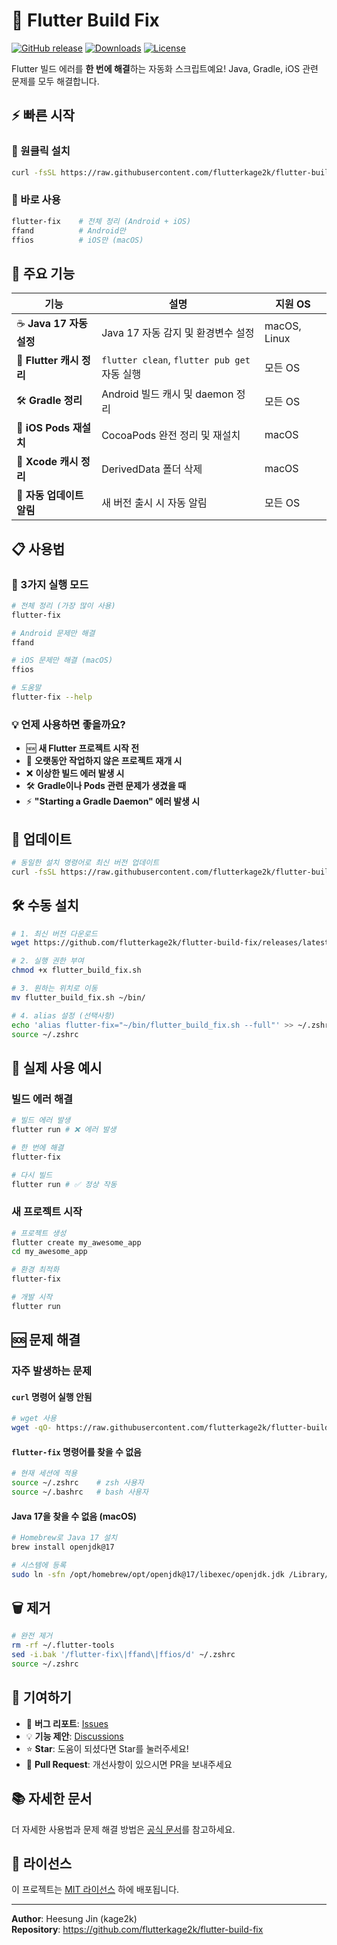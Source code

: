 # 🚀 Flutter Build Fix

[![GitHub release](https://img.shields.io/github/v/release/flutterkage2k/flutter-build-fix?style=for-the-badge&logo=github)](https://github.com/flutterkage2k/flutter-build-fix/releases/latest)
[![Downloads](https://img.shields.io/github/downloads/flutterkage2k/flutter-build-fix/total?style=for-the-badge&logo=github)](https://github.com/flutterkage2k/flutter-build-fix/releases)
[![License](https://img.shields.io/github/license/flutterkage2k/flutter-build-fix?style=for-the-badge)](LICENSE)

Flutter 빌드 에러를 **한 번에 해결**하는 자동화 스크립트예요! Java, Gradle, iOS 관련 문제를 모두 해결합니다.

## ⚡ 빠른 시작

### 🚀 원클릭 설치

```bash
curl -fsSL https://raw.githubusercontent.com/flutterkage2k/flutter-build-fix/main/install.sh | bash
```

### 💫 바로 사용

```bash
flutter-fix    # 전체 정리 (Android + iOS)
ffand          # Android만
ffios          # iOS만 (macOS)
```

## 🎯 주요 기능

| 기능 | 설명 | 지원 OS |
|------|------|---------|
| ☕ **Java 17 자동 설정** | Java 17 자동 감지 및 환경변수 설정 | macOS, Linux |
| 🧹 **Flutter 캐시 정리** | `flutter clean`, `flutter pub get` 자동 실행 | 모든 OS |
| 🛠️ **Gradle 정리** | Android 빌드 캐시 및 daemon 정리 | 모든 OS |
| 📱 **iOS Pods 재설치** | CocoaPods 완전 정리 및 재설치 | macOS |
| 🍎 **Xcode 캐시 정리** | DerivedData 폴더 삭제 | macOS |
| 🔔 **자동 업데이트 알림** | 새 버전 출시 시 자동 알림 | 모든 OS |

## 📋 사용법

### 🎯 3가지 실행 모드

```bash
# 전체 정리 (가장 많이 사용)
flutter-fix

# Android 문제만 해결
ffand

# iOS 문제만 해결 (macOS)
ffios

# 도움말
flutter-fix --help
```

### 💡 언제 사용하면 좋을까요?

- 🆕 **새 Flutter 프로젝트 시작 전**
- 🔄 **오랫동안 작업하지 않은 프로젝트 재개 시**
- ❌ **이상한 빌드 에러 발생 시**
- 🛠️ **Gradle이나 Pods 관련 문제가 생겼을 때**
- ⚡ **"Starting a Gradle Daemon" 에러 발생 시**

## 🔄 업데이트

```bash
# 동일한 설치 명령어로 최신 버전 업데이트
curl -fsSL https://raw.githubusercontent.com/flutterkage2k/flutter-build-fix/main/install.sh | bash
```

## 🛠️ 수동 설치

```bash
# 1. 최신 버전 다운로드
wget https://github.com/flutterkage2k/flutter-build-fix/releases/latest/download/flutter_build_fix.sh

# 2. 실행 권한 부여
chmod +x flutter_build_fix.sh

# 3. 원하는 위치로 이동
mv flutter_build_fix.sh ~/bin/

# 4. alias 설정 (선택사항)
echo 'alias flutter-fix="~/bin/flutter_build_fix.sh --full"' >> ~/.zshrc
source ~/.zshrc
```

## 🎯 실제 사용 예시

### 빌드 에러 해결

```bash
# 빌드 에러 발생
flutter run # ❌ 에러 발생

# 한 번에 해결
flutter-fix

# 다시 빌드
flutter run # ✅ 정상 작동
```

### 새 프로젝트 시작

```bash
# 프로젝트 생성
flutter create my_awesome_app
cd my_awesome_app

# 환경 최적화
flutter-fix

# 개발 시작
flutter run
```

## 🆘 문제 해결

### 자주 발생하는 문제

#### `curl` 명령어 실행 안됨
```bash
# wget 사용
wget -qO- https://raw.githubusercontent.com/flutterkage2k/flutter-build-fix/main/install.sh | bash
```

#### `flutter-fix` 명령어를 찾을 수 없음
```bash
# 현재 세션에 적용
source ~/.zshrc    # zsh 사용자
source ~/.bashrc   # bash 사용자
```

#### Java 17을 찾을 수 없음 (macOS)
```bash
# Homebrew로 Java 17 설치
brew install openjdk@17

# 시스템에 등록
sudo ln -sfn /opt/homebrew/opt/openjdk@17/libexec/openjdk.jdk /Library/Java/JavaVirtualMachines/openjdk-17.jdk
```

## 🗑️ 제거

```bash
# 완전 제거
rm -rf ~/.flutter-tools
sed -i.bak '/flutter-fix\|ffand\|ffios/d' ~/.zshrc
source ~/.zshrc
```

## 🤝 기여하기

- 🐛 **버그 리포트**: [Issues](https://github.com/flutterkage2k/flutter-build-fix/issues)
- 💡 **기능 제안**: [Discussions](https://github.com/flutterkage2k/flutter-build-fix/discussions)
- ⭐ **Star**: 도움이 되셨다면 Star를 눌러주세요!
- 🔄 **Pull Request**: 개선사항이 있으시면 PR을 보내주세요

## 📚 자세한 문서

더 자세한 사용법과 문제 해결 방법은 [공식 문서](https://flutterkage2k.github.io/mkdocspdflutterguide/)를 참고하세요.

## 📄 라이선스

이 프로젝트는 [MIT 라이선스](LICENSE) 하에 배포됩니다.

---

**Author**: Heesung Jin (kage2k)  
**Repository**: https://github.com/flutterkage2k/flutter-build-fix